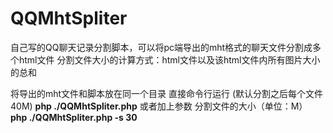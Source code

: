 # QQMhtSpliter
自己写的QQ聊天记录分割脚本，可以将pc端导出的mht格式的聊天文件分割成多个html文件
分割文件大小的计算方式：html文件以及该html文件内所有图片大小的总和

将导出的mht文件和脚本放在同一个目录
直接命令行运行 (默认分割之后每个文件40M)
  **php ./QQMhtSpliter.php**
或者加上参数 分割文件的大小（单位：M）
  **php ./QQMhtSpliter.php -s 30**
